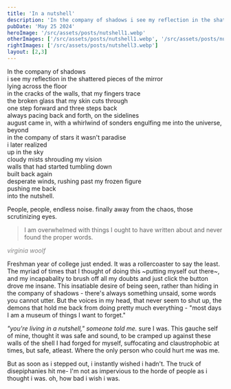 ```yaml
---
title: 'In a nutshell'
description: 'In the company of shadows i see my reflection in the shattered pieces of the mirror lying across the floor'
pubDate: 'May 25 2024'
heroImage: '/src/assets/posts/nutshell1.webp'
otherImages: ['/src/assets/posts/nutshell1.webp', '/src/assets/posts/nutshell2.webp']
rightImages: ['/src/assets/posts/nutshell3.webp']
layout: [2,3]
---
```


In the company of shadows   
i see my reflection in the shattered pieces of the mirror   
lying across the floor  
in the cracks of the walls, that my fingers trace   
the broken glass that my skin cuts through  
one step forward and three steps back   
always pacing back and forth, on the sidelines  
august came in, with a whirlwind of sonders 
engulfing me into the universe, beyond   
in the company of stars 
it wasn't paradise  
i later realized    
up in the sky   
cloudy mists shrouding my vision    
walls that had started tumbling down    
built back again    
desperate winds, rushing past my frozen figure  
pushing me back     
into the nutshell.  

People, people, endless noise. finally away from the chaos, those scrutinizing eyes. 

> I am overwhelmed with things I ought to have written about and never found the proper words.

*<font color="gray">virginia woolf</font>*

Freshman year of college just ended. It was a rollercoaster to say the least. The myriad of times that I thought of doing this ~putting myself out there~, and my incapabality to brush off all my doubts and just click the button drove me insane. This insatiable desire of being seen, rather than hiding in the company of shadows - there's always something unsaid, some words you cannot utter. But the voices in my head, that never seem to shut up, the demons that hold me back from doing pretty much everything - "most days I am a museum of things I want to forget." 

*"you're living in a nutshell," someone told me.* sure I was. This gauche self of mine, thought it was safe and sound, to be cramped up against these walls of the shell I had forged for myself, suffocating and claustrophobic at times, but safe, atleast. Where the only person who could hurt me was me. 

But as soon as i stepped out, i instantly wished i hadn't. The truck of disepiphanies hit me- I'm not as impervious to the horde of people as i thought i was.
oh, how bad i wish i was. 